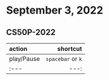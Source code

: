 # September 3, 2022

## CS50P-2022

| action | shortcut |
|:--- | ---:|
|play/Pause|`spacebar` or `k`|
|:---|---:|
